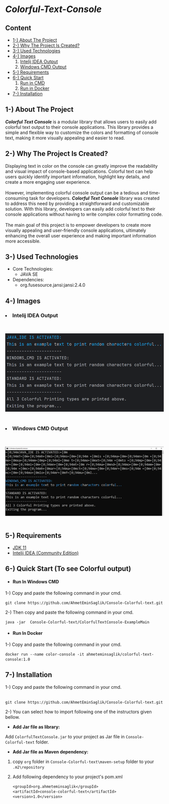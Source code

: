 <h1><i>Colorful-Text-Console </i> </h1>

<h2>Content</h2>
<ul>
        <li><a href="#about-project">1-) About The Project</a></li>
        <li><a href="#why-project-created">2-) Why The Project Is Created?</a></li>
        <li><a href="#used-technologies">3-) Used Technologies </a></li>
        <!-- <li><a href="#images">4-) Images </a></li> -->
        <li><a href="#images">4-) Images </a>
                <ol> 
                        <li><a href="#intelij-idea-output"> Intelij IDEA Output</a></li>
                        <li><a href="#windows-cmd-output">Windows CMD Output</a></li>
                </ol>
        </li>
        <li><a href="#requirement">5-) Requirements</a></li>
         <li><a href="#quick-start">6-) Quick Start</a>
         <ol>
         <li><a href="#run-in-cmd">Run in CMD</a></li>
         <li><a href="#run-in-docker">Run in Docker</a></li>
         </ol>
         </li>
        <li><a href="#installation">7-) Installation</a></li>
        
        
</ul>

<h2 id="about-project">1-) About The Project</h2>
<b> <i>Colorful Text Console</i> </b> is a modular library that allows users to easily add colorful text output to their console applications. This library provides a simple and flexible way to customize the colors and formatting of console text, making it more visually appealing and easier to read.
<br>

<h2 id="why-project-created">2-) Why The Project Is Created?</h2>
Displaying text in color on the console can greatly improve the readability and visual impact of console-based applications. Colorful text can help users quickly identify important information, highlight key details, and create a more engaging user experience.
<br><br>
However, implementing colorful console output can be a tedious and time-consuming task for developers. <b> <i>Colorful Text Console</i> </b> library was created to address this need by providing a straightforward and customizable solution. With this library, developers can easily add colorful text to their console applications without having to write complex color formatting code.
<br><br>
The main goal of this project is to empower developers to create more visually appealing and user-friendly console applications, ultimately enhancing the overall user experience and making important information more accessible.

<h2 id="used-technologies">3-) Used Technologies</h2>

* Core Technologies:
    * JAVA SE
* Dependencies:
    * org.fusesource.jansi:jansi:2.4.0
  
  

<h2 id="images">4-) Images </h2>

<h3 id="intelij-idea-output"><li> Intelij IDEA Output </li> </h3> 
<br>

!["images/JAVA_IDE"](images/JAVA_IDE.png)</li> <br> <br>

<h3 id="windows-cmd-output"><li> Windows CMD Output </li> </h3> 
<br>

!["images/WINDOWS_CMD.png"](images/WINDOWS_CMD.png)</li> <br> <br>

<h2 id="requirement">5-) Requirements</h2>

* <a href="https://www.oracle.com/tr/java/technologies/javase/jdk11-archive-downloads.html">JDK 11</a>
* <a href="https://www.jetbrains.com/idea/download/?section=windows"> Intelij IDEA (Community Edition) </a></li> 

<h2 id="quick-start">6-) Quick Start (To see Colorful output)</h2>

* <h4 class="run-in-cmd"> Run In Windows CMD</h4>

1-) Copy and paste the following command in your cmd.
<br>

```
git clone https://github.com/AhmetEminSaglik/Console-Colorful-text.git
```
2-) Then copy and paste the following command in your cmd.
```
java -jar  Console-Colorful-text/ColorfulTextConsole-ExampleMain
```
* <h4 class="run-in-docker"> Run In Docker </h4>

1-) Copy and paste the following command in your cmd.
```
docker run --name color-console -it ahmeteminsaglik/colorful-text-console:1.0
```


<h2 id="installation">7-) Installation </h2>
1-) Copy and paste the following command in your cmd.
<br><br>

```
git clone https://github.com/AhmetEminSaglik/Console-Colorful-text.git
```

2-) You can select how to import following one of the instructors given bellow.


* <b>  Add Jar file as library: </b>


 Add `ColorfulTextConsole.jar`  to your project as Jar file in `Console-Colorful-text` folder.



* <b>   Add Jar file as Maven dependency:  </b>

<ol>
<li>

copy `org` folder in `Console-Colorful-text\maven-setup` folder to your `.m2\repository`
</li>

<li>    
Add following dependency to your project's pom.xml

```
<groupId>org.ahmeteminsaglik</groupId>
<artifactId>console-colorful-text</artifactId>
<version>1.0</version>
```

</li>
  </ol>  
<br><br>
